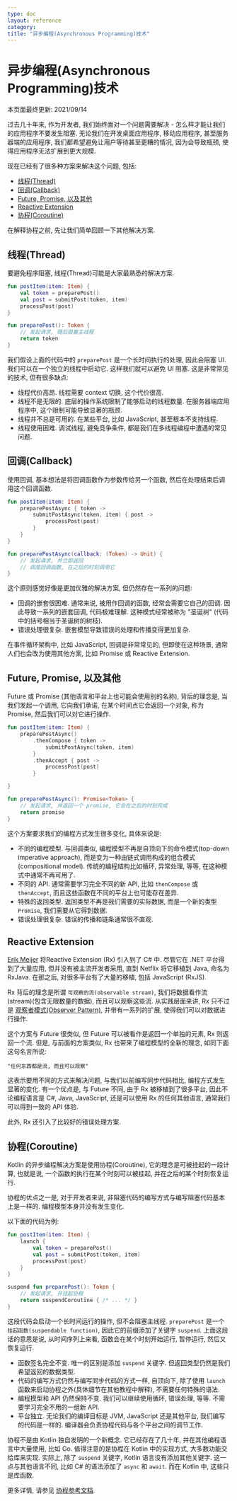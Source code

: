 ```yaml
---
type: doc
layout: reference
category:
title: "异步编程(Asynchronous Programming)技术"
---
```


# 异步编程(Asynchronous Programming)技术

本页面最终更新: 2021/09/14

过去几十年来, 作为开发者, 我们始终面对一个问题需要解决 - 怎么样才能让我们的应用程序不要发生阻塞.
无论我们在开发桌面应用程序, 移动应用程序, 甚至服务器端的应用程序,
我们都希望避免让用户等待甚至更糟的情况, 因为会导致瓶颈, 使得应用程序无法扩展到更大规模.

现在已经有了很多种方案来解决这个问题, 包括:

* [线程(Thread)](#threading)
* [回调(Callback)](#callbacks)
* [Future, Promise, 以及其他](#futures-promises-and-others)
* [Reactive Extension](#reactive-extensions)
* [协程(Coroutine)](#coroutines)

在解释协程之前, 先让我们简单回顾一下其他解决方案.

## 线程(Thread)

要避免程序阻塞, 线程(Thread)可能是大家最熟悉的解决方案.

```kotlin
fun postItem(item: Item) {
    val token = preparePost()
    val post = submitPost(token, item)
    processPost(post)
}

fun preparePost(): Token {
    // 发起请求, 随后阻塞主线程
    return token
}
```

我们假设上面的代码中的 `preparePost` 是一个长时间执行的处理, 因此会阻塞 UI.
我们可以在一个独立的线程中启动它. 这样我们就可以避免 UI 阻塞.
这是非常常见的技术, 但有很多缺点:

* 线程代价高昂. 线程需要 context 切换, 这个代价很高.
* 线程不是无限的. 底层的操作系统限制了能够启动的线程数量.
  在服务器端应用程序中, 这个限制可能导致显著的瓶颈.
* 线程并不总是可用的. 在某些平台, 比如 JavaScript, 甚至根本不支持线程.
* 线程使用困难. 调试线程, 避免竞争条件, 都是我们在多线程编程中遭遇的常见问题.

## 回调(Callback)

使用回调, 基本想法是将回调函数作为参数传给另一个函数, 然后在处理结束后调用这个回调函数.

```kotlin
fun postItem(item: Item) {
    preparePostAsync { token ->
        submitPostAsync(token, item) { post ->
            processPost(post)
        }
    }
}

fun preparePostAsync(callback: (Token) -> Unit) {
    // 发起请求, 并立即返回
    // 调度回调函数, 在之后的时刻调用它
}
```

这个原则感觉好像是更加优雅的解决方案, 但仍然存在一系列的问题:

* 回调的嵌套很困难. 通常来说, 被用作回调的函数, 经常会需要它自己的回调.
  因此导致一系列的嵌套回调, 代码极难理解. 这种模式经常被称为 "圣诞树" (代码中的括号相当于圣诞树的树枝).
* 错误处理很复杂. 嵌套模型导致错误的处理和传播变得更加复杂.

在事件循环架构中, 比如 JavaScript, 回调是非常常见的,
但即使在这种场景, 通常人们也会改为使用其他方案, 比如 Promise 或 Reactive Extension.

## Future, Promise, 以及其他

Future 或 Promise (其他语言和平台上也可能会使用别的名称),
背后的理念是, 当我们发起一个调用, 它向我们承诺, 在某个时间点它会返回一个对象,
称为 Promise, 然后我们可以对它进行操作.

```kotlin
fun postItem(item: Item) {
    preparePostAsync()
        .thenCompose { token ->
            submitPostAsync(token, item)
        }
        .thenAccept { post ->
            processPost(post)
        }

}

fun preparePostAsync(): Promise<Token> {
    // 发起请求, 并返回一个 promise, 它会在之后的时刻完成
    return promise
}
```

这个方案要求我们的编程方式发生很多变化, 具体来说是:

* 不同的编程模型. 与回调类似, 编程模型不再是自顶向下的命令模式(top-down imperative approach),
  而是变为一种由链式调用构成的组合模式(compositional model).
  传统的编程结构比如循环, 异常处理, 等等, 在这种模式中通常不再可用了.
* 不同的 API. 通常需要学习完全不同的新 API, 比如 `thenCompose` 或 `thenAccept`,
  而且这些函数在不同的平台上也可能存在差异.
* 特殊的返回类型. 返回类型不再是我们需要的实际数据, 而是一个新的类型 `Promise`, 我们需要从它得到数据.
* 错误处理很复杂. 错误的传播和链条通常很不直观.

## Reactive Extension

[Erik Meijer](https://en.wikipedia.org/wiki/Erik_Meijer_(computer_scientist))
将Reactive Extension (Rx) 引入到了 C# 中.
尽管它在 .NET 平台得到了大量应用, 但并没有被主流开发者采用, 直到 Netflix 将它移植到 Java, 命名为 RxJava.
在那之后, 对很多平台有了大量的移植, 包括 JavaScript (RxJS).

Rx 背后的理念是所谓 `可观察的流(observable stream)`,
我们将数据看作流(stream)(包含无限数量的数据), 而且可以观察这些流.
从实践层面来讲, Rx 只不过是 [观察者模式(Observer Pattern)](https://en.wikipedia.org/wiki/Observer_pattern),
并带有一系列的扩展, 使得我们可以对数据进行操作.

这个方案与 Future 很类似, 但 Future 可以被看作是返回一个单独的元素, Rx 则返回一个流.
但是, 与前面的方案类似, Rx 也带来了编程模型的全新的理念, 如同下面这句名言所说:

    "任何东西都是流, 而且可以观察"

这表示要用不同的方式来解决问题, 与我们以前编写同步代码相比, 编程方式发生显著的变化.
有一个优点是, 与 Future 不同, 由于 Rx 被移植到了很多平台,
因此不论编程语言是 C#, Java, JavaScript, 还是可以使用 Rx 的任何其他语言,
通常我们可以得到一致的 API 体验.

此外, Rx 还引入了比较好的错误处理方案.

## 协程(Coroutine)

Kotlin 的异步编程解决方案是使用协程(Coroutine),
它的理念是可被挂起的一段计算, 也就是说, 一个函数的执行在某个时刻可以被挂起, 并在之后的某个时刻恢复运行.

协程的优点之一是, 对于开发者来说, 非阻塞代码的编写方式与编写阻塞代码基本上是一样的.
编程模型本身并没有发生变化.

以下面的代码为例:

```kotlin
fun postItem(item: Item) {
    launch {
        val token = preparePost()
        val post = submitPost(token, item)
        processPost(post)
    }
}

suspend fun preparePost(): Token {
    // 发起请求, 并挂起协程
    return suspendCoroutine { /* ... */ }
}
```

这段代码会启动一个长时间运行的操作, 但不会阻塞主线程.
`preparePost` 是一个 `挂起函数(suspendable function)`, 因此它的前缀添加了关键字 `suspend`.
上面这段话的意思是说, 从时间序列上来看, 函数会在某个时刻开始运行, 暂停运行, 然后又恢复运行.

* 函数签名完全不变. 唯一的区别是添加 `suspend` 关键字.
  但返回类型仍然是我们希望返回的数据类型.
* 代码的编写方式仍然与编写同步代码的方式一样, 自顶向下,
  除了使用 `launch` 函数来启动协程之外(具体细节在其他教程中解释), 不需要任何特殊的语法.
* 编程模型和 API 仍然保持不变. 我们可以继续使用循环, 错误处理, 等等.
  不需要学习完全不用的一组新 API.
* 平台独立. 无论我们的编译目标是 JVM, JavaScript 还是其他平台, 我们编写的代码是一样的.
  编译器会负责协程代码与各个平台之间的调节工作.

协程不是由 Kotlin 独自发明的一个新概念. 它已经存在了几十年, 并在其他编程语言中大量使用, 比如 Go.
值得注意的是协程在 Kotlin 中的实现方式, 大多数功能交给库来实现.
实际上, 除了 `suspend` 关键字, Kotlin 语言没有添加其他关键字.
这一点与其他语言不同, 比如 C# 的语法添加了 `async` 和 `await`.
而在 Kotlin 中, 这些只是库函数.

更多详情, 请参见 [协程参考文档](coroutines-overview.html).
